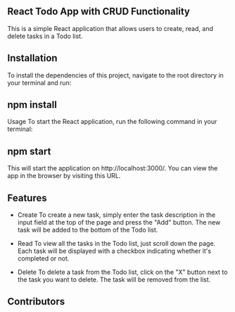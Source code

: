 ## React Todo App with CRUD Functionality
This is a simple React application that allows users to create, read, and delete tasks in a Todo list.

## Installation
To install the dependencies of this project, navigate to the root directory in your terminal and run:

## npm install
Usage
To start the React application, run the following command in your terminal:

## npm start
This will start the application on http://localhost:3000/. You can view the app in the browser by visiting this URL.

## Features
- Create
To create a new task, simply enter the task description in the input field at the top of the page and press the "Add" button. The new task will be added to the bottom of the Todo list.

- Read
To view all the tasks in the Todo list, just scroll down the page. Each task will be displayed with a checkbox indicating whether it's completed or not.

- Delete
To delete a task from the Todo list, click on the "X" button next to the task you want to delete. The task will be removed from the list.

## Contributors